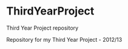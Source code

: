 ThirdYearProject
================

Third Year Project repository

Repository for my Third Year Project - 2012/13